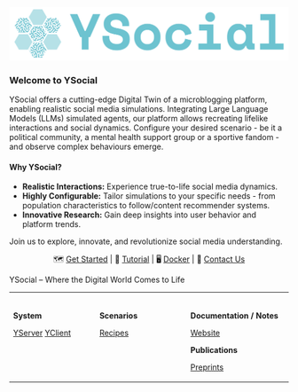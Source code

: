 ![img_1.png](Ysocial.png)

### Welcome to YSocial

YSocial offers a cutting-edge Digital Twin of a microblogging platform, enabling realistic social media simulations. 
Integrating Large Language Models (LLMs) simulated agents, our platform allows recreating lifelike interactions and social dynamics.
Configure your desired scenario - be it a political community, a mental health support group or a sportive fandom  - and observe complex behaviours emerge.

#### Why YSocial?
- **Realistic Interactions:** Experience true-to-life social media dynamics.
- **Highly Configurable:** Tailor simulations to your specific needs - from population characteristics to follow/content recommender systems.
- **Innovative Research:** Gain deep insights into user behavior and platform trends.

Join us to explore, innovate, and revolutionize social media understanding.

<div align="center">

🗺️ [Get Started](#) | 📔 [Tutorial](#) | 🖥️ [Docker](#) | 📧 [Contact Us](#)

</div>

YSocial – Where the Digital World Comes to Life

<div align="center">
 
<table><tbody><tr><td valign="top">
<img width="250" height="1" />
    
**System**

[YServer](#)
[YClient](#)
    
</td><td valign="top">
<img width="250" height="1" />
    
**Scenarios**

[Recipes](#)
    
</td><td valign="top">
<img width="250" height="1" />
    
**Documentation / Notes**
    
[Website](#)
    
**Publications**

[Preprints](#)
    
</td></tr></tbody></table>
  
  </div>
